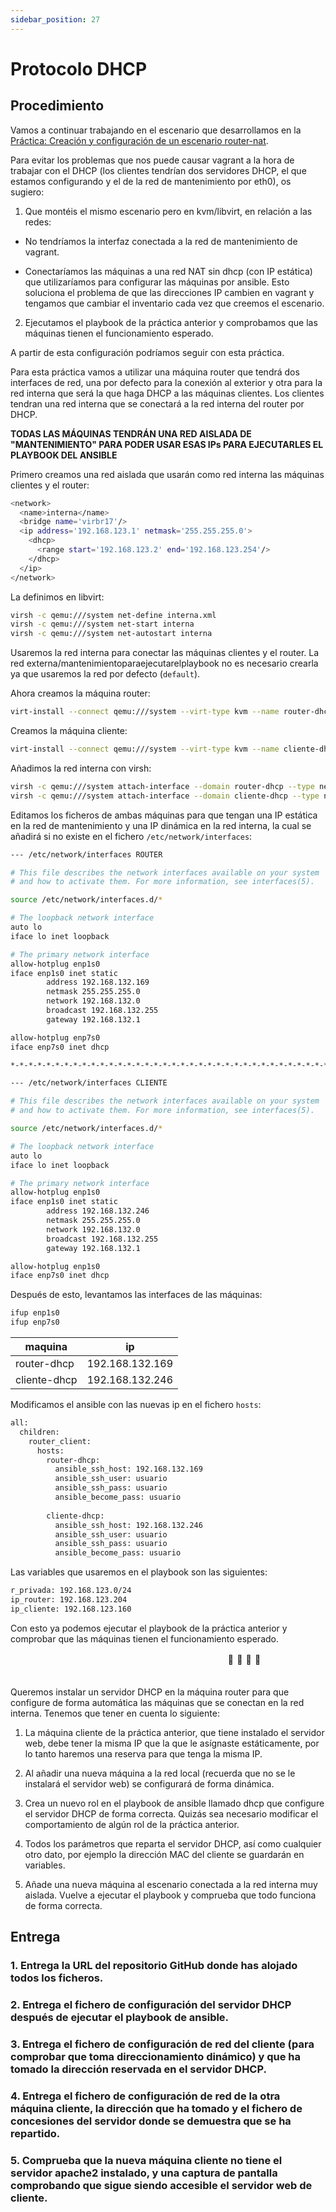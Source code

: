 ```yaml
---
sidebar_position: 27
---
```


# Protocolo DHCP

## Procedimiento

Vamos a continuar trabajando en el escenario que desarrollamos en la [Práctica: Creación y configuración de un escenario router-nat](https://ottershell.vercel.app/docs/Tasks/router_nat).

Para evitar los problemas que nos puede causar vagrant a la hora de trabajar con el DHCP (los clientes tendrían dos servidores DHCP, el que estamos configurando y el de la red de mantenimiento por eth0), os sugiero:

1. Que montéis el mismo escenario pero en kvm/libvirt, en relación a las redes:

* No tendríamos la interfaz conectada a la red de mantenimiento de vagrant.

* Conectaríamos las máquinas a una red NAT sin dhcp (con IP estática) que utilizaríamos para configurar las máquinas por ansible. Esto soluciona el problema de que las direcciones IP cambien en vagrant y tengamos que cambiar el inventario cada vez que creemos el escenario.

2. Ejecutamos el playbook de la práctica anterior y comprobamos que las máquinas tienen el funcionamiento esperado.

A partir de esta configuración podríamos seguir con esta práctica.

Para esta práctica vamos a utilizar una máquina router que tendrá dos interfaces de red, una por defecto para la conexión al exterior y otra para la red interna que será la que haga DHCP a las máquinas clientes. Los clientes tendran una red interna que se conectará a la red interna del router por DHCP.

**TODAS LAS MÁQUINAS TENDRÁN UNA RED AISLADA DE "MANTENIMIENTO" PARA PODER USAR ESAS IPs PARA EJECUTARLES EL PLAYBOOK DEL ANSIBLE**


Primero creamos una red aislada que usarán como red interna las máquinas clientes y el router:

```bash
<network>
  <name>interna</name>
  <bridge name='virbr17'/>
  <ip address='192.168.123.1' netmask='255.255.255.0'>
    <dhcp>
      <range start='192.168.123.2' end='192.168.123.254'/>
    </dhcp>
  </ip>
</network>
```

La definimos en libvirt:

```bash
virsh -c qemu:///system net-define interna.xml
virsh -c qemu:///system net-start interna
virsh -c qemu:///system net-autostart interna
```

Usaremos la red interna para conectar las máquinas clientes y el router.
La red externa/mantenimientoparaejecutarelplaybook no es necesario crearla ya que usaremos la red por defecto (`default`).

Ahora creamos la máquina router:

```bash
virt-install --connect qemu:///system --virt-type kvm --name router-dhcp --cdrom ~/Escritorio/ISOS/debian-11.5.0-amd64-netinst.iso --os-variant debian10 --disk size=15 --memory 2000 --vcpus 2 
```

Creamos la máquina cliente:

```bash
virt-install --connect qemu:///system --virt-type kvm --name cliente-dhcp --cdrom ~/Escritorio/ISOS/debian-11.5.0-amd64-netinst.iso --os-variant debian10 --disk size=15 --memory 2000 --vcpus 2 
```

Añadimos la red interna con virsh:

```bash
virsh -c qemu:///system attach-interface --domain router-dhcp --type network --source interna --model virtio --persistent
virsh -c qemu:///system attach-interface --domain cliente-dhcp --type network --source interna --model virtio --persistent
```

Editamos los ficheros de ambas máquinas para que tengan una IP estática en la red de mantenimiento y una IP dinámica en la red interna, la cual se añadirá si no existe en el fichero `/etc/network/interfaces`:

```bash
--- /etc/network/interfaces ROUTER

# This file describes the network interfaces available on your system
# and how to activate them. For more information, see interfaces(5).

source /etc/network/interfaces.d/*

# The loopback network interface
auto lo
iface lo inet loopback

# The primary network interface
allow-hotplug enp1s0
iface enp1s0 inet static
        address 192.168.132.169
        netmask 255.255.255.0
        network 192.168.132.0
        broadcast 192.168.132.255
        gateway 192.168.132.1

allow-hotplug enp7s0
iface enp7s0 inet dhcp

*-*-*-*-*-*-*-*-*-*-*-*-*-*-*-*-*-*-*-*-*-*-*-*-*-*-*-*-*-*-*-*-*-*-*-*-*

--- /etc/network/interfaces CLIENTE

# This file describes the network interfaces available on your system
# and how to activate them. For more information, see interfaces(5).

source /etc/network/interfaces.d/*

# The loopback network interface
auto lo
iface lo inet loopback

# The primary network interface
allow-hotplug enp1s0
iface enp1s0 inet static
        address 192.168.132.246
        netmask 255.255.255.0
        network 192.168.132.0
        broadcast 192.168.132.255
        gateway 192.168.132.1

allow-hotplug enp1s0
iface enp7s0 inet dhcp
```

Después de esto, levantamos las interfaces de las máquinas:

```bash
ifup enp1s0
ifup enp7s0
```

| maquina | ip |
| --- | --- |
| router-dhcp | 192.168.132.169 |
| cliente-dhcp | 192.168.132.246 |

Modificamos el ansible con las nuevas ip en el fichero `hosts`:

```bash
all:
  children:
    router_client:
      hosts:
        router-dhcp: 
          ansible_ssh_host: 192.168.132.169
          ansible_ssh_user: usuario
          ansible_ssh_pass: usuario
          ansible_become_pass: usuario
          
        cliente-dhcp:
          ansible_ssh_host: 192.168.132.246
          ansible_ssh_user: usuario
          ansible_ssh_pass: usuario
          ansible_become_pass: usuario
```

Las variables que usaremos en el playbook son las siguientes:

```bash
r_privada: 192.168.123.0/24
ip_router: 192.168.123.204
ip_cliente: 192.168.123.160
```

Con esto ya podemos ejecutar el playbook de la práctica anterior y comprobar que las máquinas tienen el funcionamiento esperado.







ㅤㅤㅤㅤㅤㅤㅤㅤㅤㅤㅤㅤㅤㅤㅤㅤㅤㅤㅤㅤㅤㅤㅤㅤㅤㅤㅤ🐚                  🐚                     🐚                      🐚ㅤㅤㅤㅤㅤㅤㅤㅤㅤㅤㅤㅤㅤㅤㅤㅤㅤㅤㅤㅤㅤㅤㅤㅤㅤㅤㅤㅤㅤㅤ

Queremos instalar un servidor DHCP en la máquina router para que configure de forma automática las máquinas que se conectan en la red interna. Tenemos que tener en cuenta lo siguiente:

1. La máquina cliente de la práctica anterior, que tiene instalado el servidor web, debe tener la misma IP que la que le asígnaste estáticamente, por lo tanto haremos una reserva para que tenga la misma IP.

2. Al añadir una nueva máquina a la red local (recuerda que no se le instalará el servidor web) se configurará de forma dinámica.

3. Crea un nuevo rol en el playbook de ansible llamado dhcp que configure el servidor DHCP de forma correcta. Quizás sea necesario modificar el comportamiento de algún rol de la práctica anterior.

4. Todos los parámetros que reparta el servidor DHCP, así como cualquier otro dato, por ejemplo la dirección MAC del cliente se guardarán en variables.

5. Añade una nueva máquina al escenario conectada a la red interna muy aislada. Vuelve a ejecutar el playbook y comprueba que todo funciona de forma correcta.

## Entrega

### 1. Entrega la URL del repositorio GitHub donde has alojado todos los ficheros.



### 2. Entrega el fichero de configuración del servidor DHCP después de ejecutar el playbook de ansible.



### 3. Entrega el fichero de configuración de red del cliente (para comprobar que toma direccionamiento dinámico) y que ha tomado la dirección reservada en el servidor DHCP.



### 4. Entrega el fichero de configuración de red de la otra máquina cliente, la dirección que ha tomado y el fichero de concesiones del servidor donde se demuestra que se ha repartido.



### 5. Comprueba que la nueva máquina cliente no tiene el servidor apache2 instalado, y una captura de pantalla comprobando que sigue siendo accesible el servidor web de cliente.


